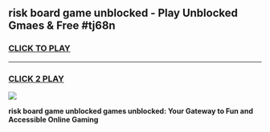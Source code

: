 
## risk board game unblocked - Play Unblocked Gmaes & Free #tj68n
<h3>
<a href="https://premium.freeplayer.one?title=risk_board_game_unblocked&ref=01M">CLICK TO PLAY</a></h3>
<hr>

<h3>
<a href="https://premium.freeplayer.one?title=risk_board_game_unblocked&ref=01M">CLICK 2 PLAY</a>
  
</h3>

<a href="https://premium.freeplayer.one?title=risk_board_game_unblocked&ref=01M"><img src="https://clearcache.store/games.png"></a>


**risk board game unblocked games unblocked: Your Gateway to Fun and Accessible Online Gaming**
